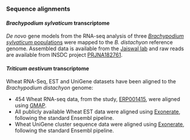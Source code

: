 ### Sequence alignments

#### *Brachypodium sylvaticum* transcriptome

*De novo* gene models from the RNA-seq analysis of three [*Brachypodium
sylvaticum* populations](http://europepmc.org/articles/PMC4105277) were
mapped to the *B. distachyon* reference genome. Assembled data is
available from the [Jaiswal
lab](http://jaiswallab.cgrb.oregonstate.edu/genomics/brasy) and raw
reads are available from INSDC project
[PRJNA182761](http://www.ebi.ac.uk/ena/data/view/PRJNA182761).

#### *Triticum aestivum* transcriptome

Wheat RNA-Seq, EST and UniGene datasets have been aligned to the
*Brachypodium distachyon* genome:

-   454 Wheat RNA-seq data, from the study,
    [ERP001415](http://www.ebi.ac.uk/ena/data/view/ERP001415), were
    aligned using
    [GMAP](http://www.molecularevolution.org/software/genomics/gmap).
-   All publicly available Wheat EST data were aligned using
    [Exonerate](http://www.ebi.ac.uk/%7Eguy/exonerate/), following the
    standard Ensembl pipeline.
-   Wheat UniGene cluster sequence data were aligned using
    [Exonerate](http://www.ebi.ac.uk/%7Eguy/exonerate/), following the
    standard Ensembl pipeline.
